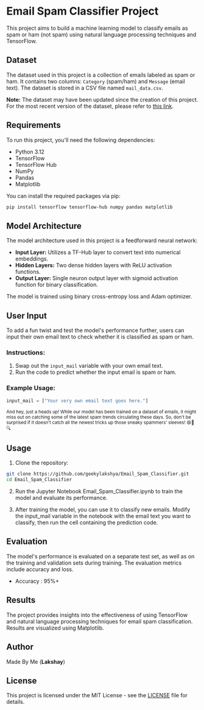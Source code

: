 # Email Spam Classifier Project

This project aims to build a machine learning model to classify emails as spam or ham (not spam) using natural language processing techniques and TensorFlow.

## Dataset

The dataset used in this project is a collection of emails labeled as spam or ham. It contains two columns: `Category` (spam/ham) and `Message` (email text). The dataset is stored in a CSV file named `mail_data.csv`.

**Note:** The dataset may have been updated since the creation of this project. For the most recent version of the dataset, please refer to [this link](https://example.com/updated_mail_data.csv).

## Requirements 

To run this project, you'll need the following dependencies:

- Python 3.12
- TensorFlow
- TensorFlow Hub
- NumPy
- Pandas
- Matplotlib

You can install the required packages via pip:

```bash
pip install tensorflow tensorflow-hub numpy pandas matplotlib
```

## Model Architecture 

The model architecture used in this project is a feedforward neural network:

- **Input Layer:** Utilizes a TF-Hub layer to convert text into numerical embeddings.
- **Hidden Layers:** Two dense hidden layers with ReLU activation functions.
- **Output Layer:** Single neuron output layer with sigmoid activation function for binary classification.

The model is trained using binary cross-entropy loss and Adam optimizer.

## User Input

To add a fun twist and test the model's performance further, users can input their own email text to check whether it is classified as spam or ham.

### Instructions:

1. Swap out the `input_mail` variable with your own email text.
2. Run the code to predict whether the input email is spam or ham.

### Example Usage:

```python
input_mail = ["Your very own email text goes here."]
```
<small>And hey, just a heads up! While our model has been trained on a dataset of emails, it might miss out on catching some of the latest spam trends circulating these days. So, don't be surprised if it doesn't catch all the newest tricks up those sneaky spammers' sleeves! 😄📧🔍</small>

## Usage 

1. Clone the repository:

```bash
git clone https://github.com/geekylakshya/Email_Spam_Classifier.git
cd Email_Spam_Classifier
```
2. Run the Jupyter Notebook Email_Spam_Classifier.ipynb to train the model and evaluate its performance.

3. After training the model, you can use it to classify new emails. Modify the input_mail variable in the notebook with the email text you want to classify, then run the cell containing the prediction code.

## Evaluation 

The model's performance is evaluated on a separate test set, as well as on the training and validation sets during training. The evaluation metrics include accuracy and loss.

- Accuracy : 95%+

## Results 

The project provides insights into the effectiveness of using TensorFlow and natural language processing techniques for email spam classification. Results are visualized using Matplotlib.


## Author

Made By Me (**Lakshay**)

## License 

This project is licensed under the MIT License - see the [LICENSE](LICENSE) file for details.
